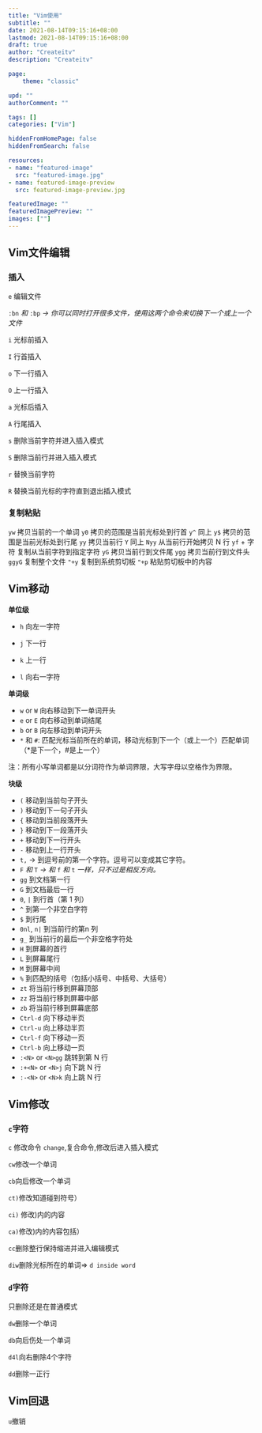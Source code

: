 ```yaml
---
title: "Vim使用"
subtitle: ""
date: 2021-08-14T09:15:16+08:00
lastmod: 2021-08-14T09:15:16+08:00
draft: true
author: "Createitv"
description: "Createitv"

page:
    theme: "classic"

upd: ""
authorComment: ""

tags: []
categories: ["Vim"]

hiddenFromHomePage: false
hiddenFromSearch: false

resources:
- name: "featured-image"
  src: "featured-image.jpg"
- name: featured-image-preview
  src: featured-image-preview.jpg

featuredImage: ""
featuredImagePreview: ""
images: [""]
---
```




## Vim文件编辑

### 插入

`e` 编辑文件

`:bn` *和* `:bp` *→ 你可以同时打开很多文件，使用这两个命令来切换下一个或上一个文件*

`i` 光标前插入

`I` 行首插入

`o`	下一行插入

`O` 上一行插入

`a` 光标后插入

`A` 行尾插入

`s` 删除当前字符并进入插入模式

`S` 删除当前行并进入插入模式

`r` 替换当前字符

`R` 替换当前光标的字符直到退出插入模式

### 复制粘贴

`yw` 拷贝当前的一个单词
`y0` 拷贝的范围是当前光标处到行首
`y^` 同上
`y$` 拷贝的范围是当前光标处到行尾
`yy` 拷贝当前行
`Y`  同上
`Nyy` 从当前行开始拷贝 N 行
`yf` + 字符 复制从当前字符到指定字符
`yG` 拷贝当前行到文件尾
`ygg` 拷贝当前行到文件头
`ggyG` 复制整个文件
`"+y` 复制到系统剪切板
`"+p` 粘贴剪切板中的内容

## Vim移动

**单位级**

- `h` 向左一字符

- `j` 下一行
- `k` 上一行
- `l` 向右一字符

**单词级**

- `w` or `W` 向右移动到下一单词开头
- `e` or `E` 向右移动到单词结尾
- `b` or `B` 向左移动到单词开头
- `*` 和 `#`:  匹配光标当前所在的单词，移动光标到下一个（或上一个）匹配单词（*是下一个，#是上一个）

注：所有小写单词都是以分词符作为单词界限，大写字母以空格作为界限。

**块级**

- `(` 移动到当前句子开头
- `)` 移动到下一句子开头
- `{` 移动到当前段落开头
- `}` 移动到下一段落开头
- `+` 移动到下一行开头
- `-` 移动到上一行开头
- `t,` → 到逗号前的第一个字符。逗号可以变成其它字符。
- `F` *和* `T` *→ 和* `f` *和* `t` *一样，只不过是相反方向。*
- `gg` 到文档第一行
- `G` 到文档最后一行
- `0`, `|` 到行首（第 1 列）
- `^` 到第一个非空白字符
- `$` 到行尾
- `0nl`, `n|` 到当前行的第n 列
- `g_` 到当前行的最后一个非空格字符处
- `H` 到屏幕的首行
- `L` 到屏幕尾行
- `M` 到屏幕中间
- `%` 到匹配的括号（包括小括号、中括号、大括号）
- `zt` 将当前行移到屏幕顶部
- `zz` 将当前行移到屏幕中部
- `zb` 将当前行移到屏幕底部
- `Ctrl-d` 向下移动半页
- `Ctrl-u` 向上移动半页
- `Ctrl-f` 向下移动一页
- `Ctrl-b` 向上移动一页
- `:<N>` or `<N>gg` 跳转到第 N 行
- `:+<N>` or `<N>j` 向下跳 N 行
- `:-<N>` or `<N>k` 向上跳 N 行

## Vim修改

### `c`字符

`c` 修改命令 `change`,复合命令,修改后进入插入模式

`cw`修改一个单词

`cb`向后修改一个单词

`ct)`修改知道碰到符号）

`ci)` 修改)内的内容

`ca)`修改)内的内容包括）

`cc`删除整行保持缩进并进入编辑模式

`diw`删除光标所在的单词=> `d inside word`



### `d`字符

只删除还是在普通模式

`dw`删除一个单词

`db`向后伤处一个单词

`d4l`向右删除4个字符

`dd`删除一正行

## Vim回退

`u`撤销
